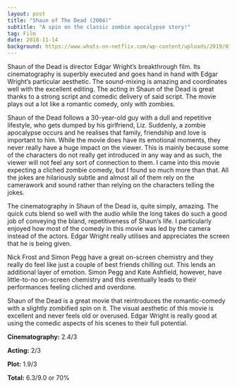```yaml
---
layout: post
title: "Shaun of The Dead (2004)"
subtitle: "A spin on the classic zombie apocalypse story!"
tag: Film
date: 2018-11-14
background: https://www.whats-on-netflix.com/wp-content/uploads/2019/01/Shaun-of-the-Dead-Netflix.jpg
---
```

Shaun of the Dead is director Edgar Wright’s breakthrough film. Its cinematography is superbly executed and goes hand in hand with Edgar Wright’s particular aesthetic. The sound-mixing is amazing and coordinates well with the excellent editing. The acting in Shaun of the Dead is great thanks to a strong script and comedic delivery of said script. The movie plays out a lot like a romantic comedy, only with zombies.

Shaun of the Dead follows a 30-year-old guy with a dull and repetitive lifestyle, who gets dumped by his girlfriend, Liz. Suddenly, a zombie apocalypse occurs and he realises that family, friendship and love is important to him. While the movie does have its emotional moments, they never really have a huge impact on the viewer. This is mainly because some of the characters do not really get introduced in any way and as such, the viewer will not feel any sort of connection to them. I came into this movie expecting a cliched zombie comedy, but I found so much more than that. All the jokes are hilariously subtle and almost all of them rely on the camerawork and sound rather than relying on the characters telling the jokes.

The cinematography in Shaun of the Dead is, quite simply, amazing. The quick cuts blend so well with the audio while the long takes do such a good job of conveying the bland, repetitiveness of Shaun’s life. I particularly enjoyed how most of the comedy in this movie was led by the camera instead of the actors. Edgar Wright really utilises and appreciates the screen that he is being given. 

Nick Frost and Simon Pegg have a great on-screen chemistry and they really do feel like just a couple of best friends chilling out. This lends an additional layer of emotion. Simon Pegg and Kate Ashfield, however, have little-to-no on-screen chemistry and this eventually leads to their performances feeling cliched and overdone.

Shaun of the Dead is a great movie that reintroduces the romantic-comedy with a slightly zombified spin on it. The visual aesthetic of this movie is excellent and never feels old or overused. Edgar Wright is really good at using the comedic aspects of his scenes to their full potential.

**Cinematography:** 2.4/3

**Acting:** 2/3

**Plot:** 1.9/3

**Total:** 6.3/9.0 or 70%